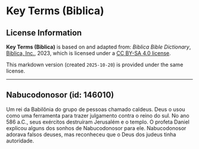# Key Terms (Biblica)

## License Information

**Key Terms (Biblica)** is based on and adapted from: _Biblica Bible Dictionary_, [Biblica, Inc.](https://www.biblica.com/), 2023, which is licensed under a [CC BY-SA 4.0 license](https://creativecommons.org/licenses/by-sa/4.0/legalcode.en).

This markdown version (created `2025-10-20`) is provided under the same license.



--------------------------------

## Nabucodonosor (id: 146010)

Um rei da Babilônia do grupo de pessoas chamado caldeus. Deus o usou como uma ferramenta para trazer julgamento contra o reino do sul. No ano 586 a.C., seus exércitos destruíram Jerusalém e o templo. O profeta Daniel explicou alguns dos sonhos de Nabucodonosor para ele. Nabucodonosor adorava falsos deuses, mas reconheceu que o Deus dos judeus tinha autoridade.


